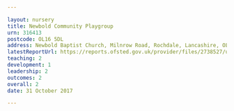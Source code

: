```yaml
---

layout: nursery
title: Newbold Community Playgroup
urn: 316413
postcode: OL16 5DL
address: Newbold Baptist Church, Milnrow Road, Rochdale, Lancashire, OL16 5DL
latestReportUrl: https://reports.ofsted.gov.uk/provider/files/2738527/urn/316413.pdf
teaching: 2
development: 1
leadership: 2
outcomes: 2
overall: 2
date: 31 October 2017

---
```

